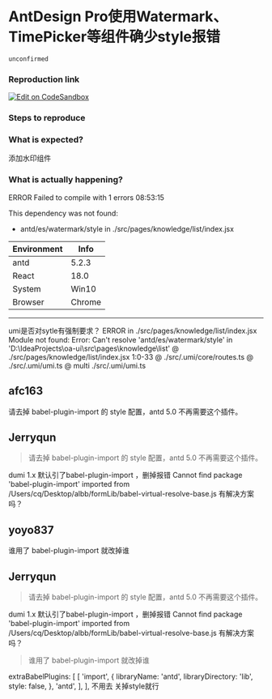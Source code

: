 # AntDesign Pro使用Watermark、TimePicker等组件确少style报错

`unconfirmed`

### Reproduction link

[![Edit on CodeSandbox](https://codesandbox.io/static/img/play-codesandbox.svg)](https://codesandbox.io/s/1ouxj1)

### Steps to reproduce

<Watermark content="Ant Design">
    <div style={{ height: 500 }} />
  </Watermark>

### What is expected?

添加水印组件

### What is actually happening?

ERROR Failed to compile with 1 errors 08:53:15

This dependency was not found:

- antd/es/watermark/style in ./src/pages/knowledge/list/index.jsx

| Environment | Info   |
| ----------- | ------ |
| antd        | 5.2.3  |
| React       | 18.0   |
| System      | Win10  |
| Browser     | Chrome |

---

umi是否对sytle有强制要求？
ERROR in ./src/pages/knowledge/list/index.jsx
Module not found: Error: Can't resolve 'antd/es/watermark/style' in 'D:\IdeaProjects\oa-ui\src\pages\knowledge\list'
@ ./src/pages/knowledge/list/index.jsx 1:0-33
@ ./src/.umi/core/routes.ts
@ ./src/.umi/umi.ts
@ multi ./src/.umi/umi.ts

<!-- generated by ant-design-issue-helper. DO NOT REMOVE -->

## afc163

请去掉 babel-plugin-import 的 style 配置，antd 5.0 不再需要这个插件。

## Jerryqun

> 请去掉 babel-plugin-import 的 style 配置，antd 5.0 不再需要这个插件。

dumi 1.x 默认引了babel-plugin-import ，删掉报错 Cannot find package 'babel-plugin-import' imported from /Users/cq/Desktop/albb/formLib/babel-virtual-resolve-base.js
有解决方案吗？

## yoyo837

谁用了 babel-plugin-import 就改掉谁

## Jerryqun

> 请去掉 babel-plugin-import 的 style 配置，antd 5.0 不再需要这个插件。

dumi 1.x 默认引了babel-plugin-import ，删掉报错 Cannot find package 'babel-plugin-import' imported from /Users/cq/Desktop/albb/formLib/babel-virtual-resolve-base.js
有解决方案吗？

> 谁用了 babel-plugin-import 就改掉谁

extraBabelPlugins: [
[
'import',
{
libraryName: 'antd',
libraryDirectory: 'lib',
style: false,
},
'antd',
],
],
不用去 关掉style就行
